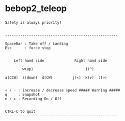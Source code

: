 # bebop2_teleop

###


    Safety is always priority!


    ----------------------------------------------------

    SpaceBar : Take off / Landing
    Esc      : force stop
    
    
        Left hand side              Right hand side
        
            w(up)                        i(^)

    a(CCW)  s(down)  d(CW)         j(<)  k(v)  l(>)
    

    + / - : increase / decrease speed ##### Warning #####
    q     : Snapshot
    e / c : Recording On / Off
    
    
    CTRL-C to quit
    ----------------------------------------------------
